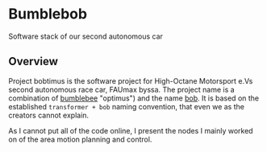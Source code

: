 # Bumblebob

Software stack of our second autonomous car

## Overview

Project bobtimus is the software project for High-Octane Motorsport e.Vs second autonomous race car, FAUmax byssa. The project name is a combination of [bumblebee](https://en.wikipedia.org/wiki/Bumblebee_(Transformers)) "optimus") and the name [bob](https://en.wikipedia.org/wiki/Bob_(given_name) "bob"). It is based on the established `transformer + bob` naming convention, that even we as the creators cannot explain.

As I cannot put all of the code online, I present the nodes I mainly worked on of the area motion planning and control. 
